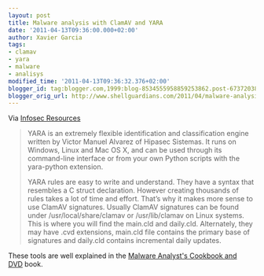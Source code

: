 ```yaml
---
layout: post
title: Malware analysis with ClamAV and YARA
date: '2011-04-13T09:36:00.000+02:00'
author: Xavier Garcia
tags:
- clamav
- yara
- malware
- analisys
modified_time: '2011-04-13T09:36:32.376+02:00'
blogger_id: tag:blogger.com,1999:blog-8534555958859253862.post-673720384232684589
blogger_orig_url: http://www.shellguardians.com/2011/04/malware-analysis-with-clamav-and-yara.html
---
```

Via [Infosec Resources](http://resources.infosecinstitute.com/malware-analysis-clamav-yara)


> YARA is an extremely flexible identification and classification engine written by Victor Manuel Alvarez of Hipasec Sistemas. It runs on Windows, Linux and Mac OS X, and can be used through its command-line interface or from your own Python scripts with the yara-python extension.
>
> YARA rules are easy to write and understand. They have a syntax that resembles a C struct declaration. However creating thousands of rules takes a lot of time and effort. That’s why it makes more sense to use ClamAV signatures. Usually ClamAV signatures can be found under /usr/local/share/clamav or /usr/lib/clamav on Linux systems. This is where you will find the main.cld and daily.cld. Alternately, they may have .cvd extensions, main.cld file contains the primary base of signatures and daily.cld contains incremental daily updates. 



These tools are well explained in the [Malware Analyst's Cookbook and DVD](http://www.amazon.com/Malware-Analysts-Cookbook-DVD-Techniques/dp/0470613033) book.
